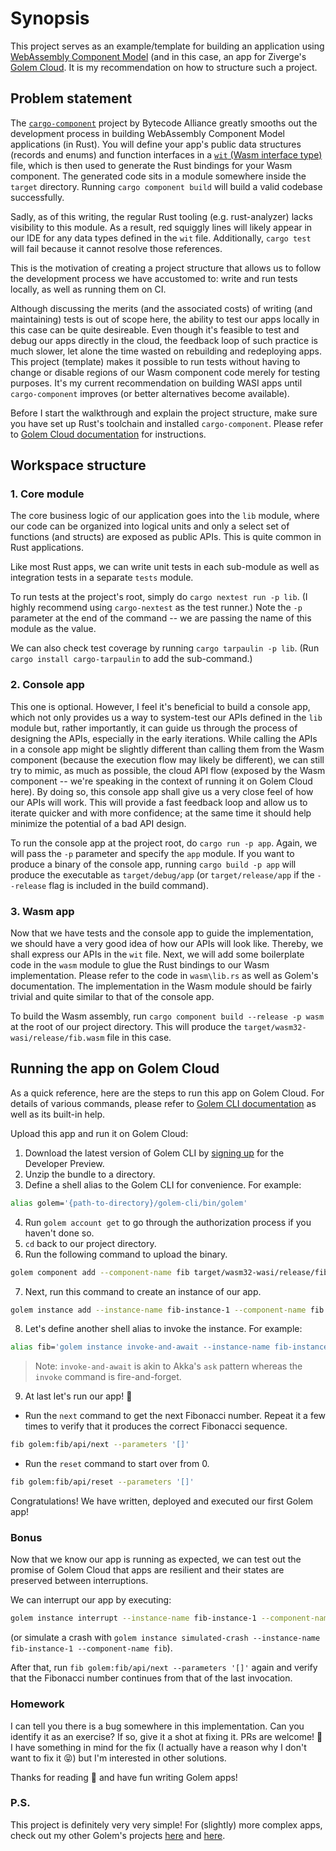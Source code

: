 # Synopsis

This project serves as an example/template for building an application using [WebAssembly Component Model](https://github.com/webassembly/component-model) (and in this case, an app for Ziverge's [Golem Cloud](https://www.golem.cloud/post/unveiling-golem-cloud).  It is my recommendation on how to structure such a project.

## Problem statement

The [`cargo-component`](https://github.com/bytecodealliance/cargo-component) project by Bytecode Alliance greatly smooths out the development process in building WebAssembly Component Model applications (in Rust).  You will define your app's public data structures (records and enums) and function interfaces in a [`wit` (Wasm interface type)](https://github.com/WebAssembly/component-model/blob/main/design/mvp/WIT.md) file, which is then used to generate the Rust bindings for your Wasm component.  The generated code sits in a module somewhere inside the `target` directory.  Running `cargo component build` will build a valid codebase successfully.

Sadly, as of this writing, the regular Rust tooling (e.g. rust-analyzer) lacks visibility to this module.  As a result, red squiggly lines will likely appear in our IDE for any data types defined in the `wit` file. Additionally, `cargo test` will fail because it cannot resolve those references.

This is the motivation of creating a project structure that allows us to follow the development process we have accustomed to: write and run tests locally, as well as running them on CI.

Although discussing the merits (and the associated costs) of writing (and maintaining) tests is out of scope here, the ability to test our apps locally in this case can be quite desireable.  Even though it's feasible to test and debug our apps directly in the cloud, the feedback loop of such practice is much slower, let alone the time wasted on rebuilding and redeploying apps.  This project (template) makes it possible to run tests without having to change or disable regions of our Wasm component code merely for testing purposes.  It's my current recommendation on building WASI apps until `cargo-component` improves (or better alternatives become available).

Before I start the walkthrough and explain the project structure, make sure you have set up Rust's toolchain and installed `cargo-component`. Please refer to [Golem Cloud documentation](https://www.golem.cloud/learn/rust) for instructions.

## Workspace structure

### 1. Core module

The core business logic of our application goes into the `lib` module, where our code can be organized into logical units and only a select set of functions (and structs) are exposed as public APIs. This is quite common in Rust applications.

Like most Rust apps, we can write unit tests in each sub-module as well as integration tests in a separate `tests` module.

To run tests at the project's root, simply do `cargo nextest run -p lib`. (I highly recommend using `cargo-nextest` as the test runner.)  Note the `-p` parameter at the end of the command -- we are passing the name of this module as the value.

We can also check test coverage by running `cargo tarpaulin -p lib`. (Run `cargo install cargo-tarpaulin` to add the sub-command.)

### 2. Console app

This one is optional.  However, I feel it's beneficial to build a console app, which not only provides us a way to system-test our APIs defined in the `lib` module but, rather importantly, it can guide us through the process of designing the APIs, especially in the early iterations.  While calling the APIs in a console app might be slightly different than calling them from the Wasm component (because the execution flow may likely be different), we can still try to mimic, as much as possible, the cloud API flow (exposed by the Wasm component -- we're speaking in the context of running it on Golem Cloud here).  By doing so, this console app shall give us a very close feel of how our APIs will work.  This will provide a fast feedback loop and allow us to iterate quicker and with more confidence; at the same time it should help minimize the potential of a bad API design.

To run the console app at the project root, do `cargo run -p app`.  Again, we will pass the `-p` parameter and specify the `app` module.  If you want to produce a binary of the console app, running `cargo build -p app` will produce the executable as `target/debug/app` (or `target/release/app` if the `--release` flag is included in the build command).

### 3. Wasm app

Now that we have tests and the console app to guide the implementation, we should have a very good idea of how our APIs will look like.  Thereby, we shall express our APIs in the `wit` file.  Next, we will add some boilerplate code in the `wasm` module to glue the Rust bindings to our Wasm implementation. Please refer to the code in `wasm\lib.rs` as well as Golem's documentation.  The implementation in the Wasm module should be fairly trivial and quite similar to that of the console app.

To build the Wasm assembly, run `cargo component build --release -p wasm` at the root of our project directory.  This will produce the `target/wasm32-wasi/release/fib.wasm` file in this case.

## Running the app on Golem Cloud

As a quick reference, here are the steps to run this app on Golem Cloud.  For details of various commands, please refer to [Golem CLI documentation](https://www.golem.cloud/learn/golem-cli) as well as its built-in help.

Upload this app and run it on Golem Cloud:

1. Download the latest version of Golem CLI by [signing up](https://www.golem.cloud/sign-up) for the Developer Preview.
2. Unzip the bundle to a directory.
3. Define a shell alias to the Golem CLI for convenience. For example:

  ```bash
  alias golem='{path-to-directory}/golem-cli/bin/golem'
  ```

4. Run `golem account get` to go through the authorization process if you haven't done so.
5. `cd` back to our project directory.
6. Run the following command to upload the binary.

  ```bash
  golem component add --component-name fib target/wasm32-wasi/release/fib.wasm
  ```

7. Next, run this command to create an instance of our app.

  ```bash
  golem instance add --instance-name fib-instance-1 --component-name fib
  ```

8. Let's define another shell alias to invoke the instance. For example:

  ```bash
  alias fib='golem instance invoke-and-await --instance-name fib-instance-1 --component-name fib --function $*'
  ```

> Note: `invoke-and-await` is akin to Akka's `ask` pattern whereas the `invoke` command is fire-and-forget.

9. At last let's run our app! 🎉

  * Run the `next` command to get the next Fibonacci number. Repeat it a few times to verify that it produces the correct Fibonacci sequence.

  ```bash
  fib golem:fib/api/next --parameters '[]'
  ```

  * Run the `reset` command to start over from 0.

  ```bash
  fib golem:fib/api/reset --parameters '[]'
  ```

Congratulations! We have written, deployed and executed our first Golem app!

### Bonus

Now that we know our app is running as expected, we can test out the promise of Golem Cloud that apps are resilient and their states are preserved between interruptions.

We can interrupt our app by executing:

  ```bash
  golem instance interrupt --instance-name fib-instance-1 --component-name fib
  ```

 (or simulate a crash with `golem instance simulated-crash --instance-name fib-instance-1 --component-name fib`).

 After that, run `fib golem:fib/api/next --parameters '[]'` again and verify that the Fibonacci number continues from that of the last invocation.

### Homework

I can tell you there is a bug somewhere in this implementation.  Can you identify it as an exercise?  If so, give it a shot at fixing it.  PRs are welcome! 🙂 I have something in mind for the fix (I actually have a reason why I don't want to fix it 😝) but I'm interested in other solutions.

Thanks for reading 🙏 and have fun writing Golem apps!

### P.S.

This project is definitely very very simple! For (slightly) more complex apps, check out my other Golem's projects [here](https://github.com/ithinkicancode/golem-wordle) and [here](https://github.com/ithinkicancode/golem-todo-list).
